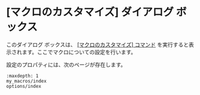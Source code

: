 # \[マクロのカスタマイズ\] ダイアログ ボックス

このダイアログ ボックスは、 [\[マクロのカスタマイズ\] コマンド](../../cmd/macros/customize_macro) を実行すると表示されます。ここでマクロについての設定を行います。

設定のプロパティには、次のページが存在します。


```{toctree}
:maxdepth: 1
my_macros/index
options/index
```
